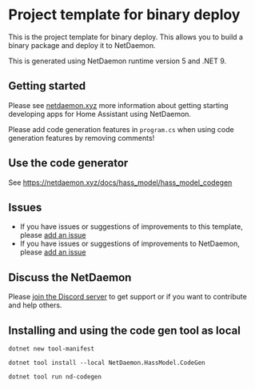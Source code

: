 # Project template for binary deploy
This is the project template for binary deploy. This allows you to build a binary package and deploy it to NetDaemon.

This is generated using NetDaemon runtime version 5 and .NET 9.

## Getting started
Please see [netdaemon.xyz](https://netdaemon.xyz/docs) more information about getting starting developing apps for Home Assistant using NetDaemon.

Please add code generation features in `program.cs` when using code generation features by removing comments!

## Use the code generator
See https://netdaemon.xyz/docs/hass_model/hass_model_codegen

## Issues

- If you have issues or suggestions of improvements to this template, please [add an issue](https://github.com/net-daemon/netdaemon-app-template)
- If you have issues or suggestions of improvements to NetDaemon, please [add an issue](https://github.com/net-daemon/netdaemon/issues)

## Discuss the NetDaemon

Please [join the Discord server](https://discord.gg/K3xwfcX) to get support or if you want to contribute and help others.

## Installing and using the code gen tool as local
```
dotnet new tool-manifest
```
```
dotnet tool install --local NetDaemon.HassModel.CodeGen
```
```
dotnet tool run nd-codegen
```
